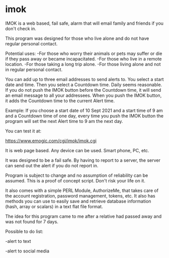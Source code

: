 # imok

IMOK is a web based, fail safe, alarm that will email family and friends if you don't check in.

This program was designed for those who live alone and do not have regular personal contact.

Potential uses:
-For those who worry their animals or pets may suffer or die if they pass away or became incapacitated.
-For those who live in a remote location.
-For those taking a long trip alone.
-For those living alone and not in regular personal contact.

You can add up to three email addresses to send alerts to.
You select a start date and time. Then you select a Countdown time. Daily seems reasonable.
If you do not push the IMOK button before the Countdown time, it will send an email message to all your addressees.
When you push the IMOK button, it adds the Countdown time to the current Alert time.

Example: If you choose a start date of 10 Sept 2021 and a start time of 9 am and a Countdown time of one day, every time you push the IMOK button the program will set the next Alert time to 9 am the next day.

You can test it at:

https://www.emogic.com/cgi/imok/imok.cgi

It is web page based. Any device can be used. Smart phone, PC, etc.

It was designed to be a fail safe. By having to report to a server, the server can send out the alert if you do not report in.

Program is subject to change and no assumption of reliability can be assumed.
This is a proof of concept script. Don't risk your life on it.

It also comes with a simple PERL Module, AuthorizeMe, that takes care of the account registration, password management, tokens, etc.
It also has methods you can use to easily save and retrieve database information (hash, array or scalars) in a text flat file format.

The idea for this program came to me after a relative had passed away and was not found for 7 days.


Possible to do list:

-alert to text

-alert to social media
